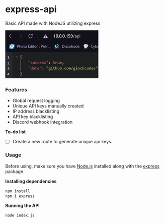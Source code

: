 # express-api
Basic API made with NodeJS utilizing express

![Showcase Image](https://github.com/glockcodes/glockcodes/blob/main/api_showcase.PNG)

### **Features**

* Global request logging
* Unique API keys manually created
* IP address blacklisting
* API key blacklisting
* Discord webhook integration

**To-do list**
- [ ] Create a new route to generate unique api keys.

### **Usage**
Before using, make sure you have [Node.js](https://nodejs.org) installed along with the [express](https://www.npmjs.com/package/express) package.

**Installing dependencies**
```
npm install
npm i express
```
**Running the API**
```
node index.js
```
